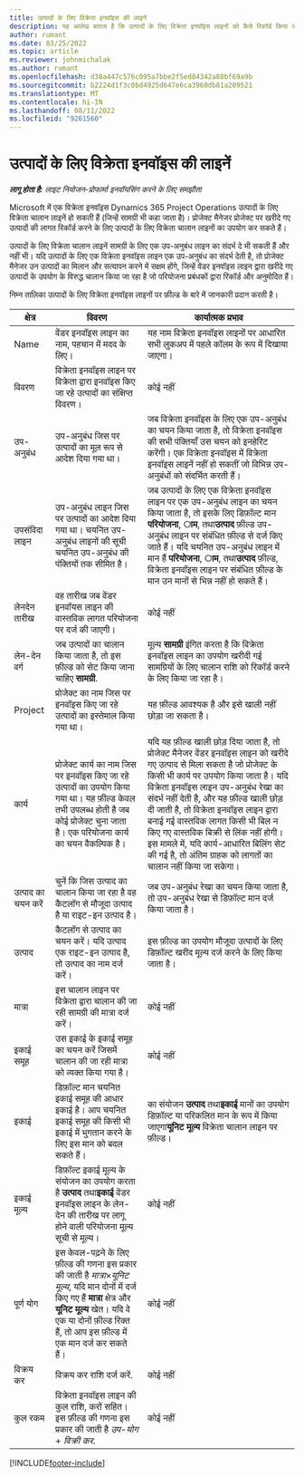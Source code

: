 ```yaml
---
title: उत्पादों के लिए विक्रेता इनवॉइस की लाइनें
description: यह आलेख बताता है कि उत्पादों के लिए विक्रेता इनवॉइस लाइनों को कैसे रिकॉर्ड किया जाए और विक्रेताओं से उत्पाद खरीद को रिकॉर्ड करने के लिए विभिन्न क्षेत्रों का उपयोग किया जाए।
author: rumant
ms.date: 03/25/2022
ms.topic: article
ms.reviewer: johnmichalak
ms.author: rumant
ms.openlocfilehash: d38a447c576c095a7bbe2f5ed84342a88bf69a9b
ms.sourcegitcommit: b2224d1f3c0bd4925d647e6ca3960db81a209521
ms.translationtype: MT
ms.contentlocale: hi-IN
ms.lasthandoff: 08/11/2022
ms.locfileid: "9261560"
---
```

# <a name="vendor-invoice-lines-for-products"></a>उत्पादों के लिए विक्रेता इनवॉइस की लाइनें

_**लागू होता है:** लाइट नियोजन-प्रोफार्मा इनवॉयसिंग करने के लिए समझौता_

Microsoft में एक विक्रेता इनवॉइस Dynamics 365 Project Operations उत्पादों के लिए विक्रेता चालान लाइनें हो सकती हैं (जिन्हें सामग्री भी कहा जाता है)। प्रोजेक्ट मैनेजर प्रोजेक्ट पर खरीदे गए उत्पादों की लागत रिकॉर्ड करने के लिए उत्पादों के लिए विक्रेता चालान लाइनों का उपयोग कर सकते हैं।

उत्पादों के लिए विक्रेता चालान लाइनें सामग्री के लिए एक उप-अनुबंध लाइन का संदर्भ दे भी सकती हैं और नहीं भी। यदि उत्पादों के लिए एक विक्रेता इनवॉइस लाइन एक उप-अनुबंध का संदर्भ देती है, तो प्रोजेक्ट मैनेजर उन उत्पादों का मिलान और सत्यापन करने में सक्षम होंगे, जिन्हें वेंडर इनवॉइस लाइन द्वारा खरीदे गए उत्पादों के उपयोग के विरुद्ध चालान किया जा रहा है जो परियोजना प्रबंधकों द्वारा रिकॉर्ड और अनुमोदित हैं।

निम्न तालिका उत्पादों के लिए विक्रेता इनवॉइस लाइनों पर फ़ील्ड के बारे में जानकारी प्रदान करती है।

| क्षेत्र | विवरण | कार्यात्मक प्रभाव |
| --- | --- | --- |
| Name | वेंडर इनवॉइस लाइन का नाम, पहचान में मदद के लिए। | यह नाम विक्रेता इनवॉइस लाइनों पर आधारित सभी लुकअप में पहले कॉलम के रूप में दिखाया जाएगा। |
| विवरण | विक्रेता इनवॉइस लाइन पर विक्रेता द्वारा इनवॉइस किए जा रहे उत्पादों का संक्षिप्त विवरण। | कोई नहीं |
| उप-अनुबंध | उप-अनुबंध जिस पर उत्पादों का मूल रूप से आदेश दिया गया था। | जब विक्रेता इनवॉइस के लिए एक उप-अनुबंध का चयन किया जाता है, तो विक्रेता इनवॉइस की सभी पंक्तियाँ उस चयन को इनहेरिट करेंगी। एक विक्रेता इनवॉइस में विक्रेता इनवॉइस लाइनें नहीं हो सकतीं जो विभिन्न उप-अनुबंधों को संदर्भित करती हैं। |
| उपसंविदा लाइन | उप-अनुबंध लाइन जिस पर उत्पादों का आदेश दिया गया था। चयनित उप-अनुबंध लाइनों की सूची चयनित उप-अनुबंध की पंक्तियों तक सीमित है। | जब उत्पादों के लिए एक विक्रेता इनवॉइस लाइन पर एक उप-अनुबंध लाइन का चयन किया जाता है, तो इसके लिए डिफ़ॉल्ट मान **परियोजना**, **ाम**, तथा**उत्पाद** फ़ील्ड उप-अनुबंध लाइन पर संबंधित फ़ील्ड से दर्ज किए जाते हैं। यदि चयनित उप-अनुबंध लाइन में मान हैं **परियोजना**, **ाम**, तथा**उत्पाद** फ़ील्ड, विक्रेता इनवॉइस लाइन पर संबंधित फ़ील्ड के मान उन मानों से भिन्न नहीं हो सकते हैं। |
| लेनदेन तारीख | वह तारीख जब वेंडर इनवॉयस लाइन की वास्तविक लागत परियोजना पर दर्ज की जाएगी। | कोई नहीं|
| लेन-देन वर्ग | जब उत्पादों का चालान किया जाता है, तो इस फ़ील्ड को सेट किया जाना चाहिए **सामग्री**. | मूल्य **सामग्री** इंगित करता है कि विक्रेता इनवॉइस लाइन का उपयोग खरीदी गई सामग्रियों के लिए चालान राशि को रिकॉर्ड करने के लिए किया जा रहा है। |
| Project | प्रोजेक्ट का नाम जिस पर इनवॉइस किए जा रहे उत्पादों का इस्तेमाल किया गया था। | यह फ़ील्ड आवश्यक है और इसे खाली नहीं छोड़ा जा सकता है। |
| कार्य | प्रोजेक्ट कार्य का नाम जिस पर इनवॉइस किए जा रहे उत्पादों का उपयोग किया गया था। यह फ़ील्ड केवल तभी उपलब्ध होती है जब कोई प्रोजेक्ट चुना जाता है। एक परियोजना कार्य का चयन वैकल्पिक है। | यदि यह फ़ील्ड खाली छोड़ दिया जाता है, तो प्रोजेक्ट मैनेजर वेंडर इनवॉइस लाइन को खरीदे गए उत्पाद से मिला सकता है जो प्रोजेक्ट के किसी भी कार्य पर उपयोग किया जाता है। यदि विक्रेता इनवॉइस लाइन उप-अनुबंध रेखा का संदर्भ नहीं देती है, और यह फ़ील्ड खाली छोड़ दी जाती है, तो विक्रेता इनवॉइस लाइन द्वारा बनाई गई वास्तविक लागत किसी भी बिल न किए गए वास्तविक बिक्री से लिंक नहीं होगी। इस मामले में, यदि कार्य-आधारित बिलिंग सेट की गई है, तो अंतिम ग्राहक को लागतों का चालान नहीं किया जा सकेगा। |
| उत्पाद का चयन करें | चुनें कि जिस उत्पाद का चालान किया जा रहा है वह कैटलॉग से मौजूदा उत्पाद है या राइट-इन उत्पाद है। | जब उप-अनुबंध रेखा का चयन किया जाता है, तो उप-अनुबंध रेखा से डिफ़ॉल्ट मान दर्ज किया जाता है। |
| उत्पाद | कैटलॉग से उत्पाद का चयन करें। यदि उत्पाद एक राइट-इन उत्पाद है, तो उत्पाद का नाम दर्ज करें। | इस फ़ील्ड का उपयोग मौजूदा उत्पादों के लिए डिफ़ॉल्ट खरीद मूल्य दर्ज करने के लिए किया जाता है। |
| मात्रा | इस चालान लाइन पर विक्रेता द्वारा चालान की जा रही सामग्री की मात्रा दर्ज करें। | कोई नहीं |
| इकाई समूह | उस इकाई के इकाई समूह का चयन करें जिसमें चालान की जा रही मात्रा को व्यक्त किया गया है। | कोई नहीं |
| इकाई | डिफ़ॉल्ट मान चयनित इकाई समूह की आधार इकाई है। आप चयनित इकाई समूह की किसी भी इकाई में भुगतान करने के लिए इस मान को बदल सकते हैं। | का संयोजन **उत्पाद** तथा**इकाई** मानों का उपयोग डिफ़ॉल्ट या परिकलित मान के रूप में किया जाएगा**यूनिट मूल्य** विक्रेता चालान लाइन पर फ़ील्ड। |
| इकाई मूल्य | डिफ़ॉल्ट इकाई मूल्य के संयोजन का उपयोग करता है **उत्पाद** तथा**इकाई** वेंडर इनवॉइस लाइन के लेन-देन की तारीख पर लागू होने वाली परियोजना मूल्य सूची से मूल्य। | कोई नहीं |
| पूर्ण योग | इस केवल-पढ़ने के लिए फ़ील्ड की गणना इस प्रकार की जाती है *मात्रा*&times;*यूनिट मूल्य*, यदि मान दोनों में दर्ज किए गए हैं **मात्रा** क्षेत्र और **यूनिट मूल्य** खेत। यदि वे एक या दोनों फ़ील्ड रिक्त हैं, तो आप इस फ़ील्ड में एक मान दर्ज कर सकते हैं। | कोई नहीं |
| विक्रय कर | विक्रय कर राशि दर्ज करें. | कोई नहीं |
| कुल रकम | विक्रेता इनवॉइस लाइन की कुल राशि, करों सहित। इस फ़ील्ड की गणना इस प्रकार की जाती है *उप-योग* + *विक्री कर*. | कोई नहीं |

[!INCLUDE[footer-include](../../includes/footer-banner.md)]

